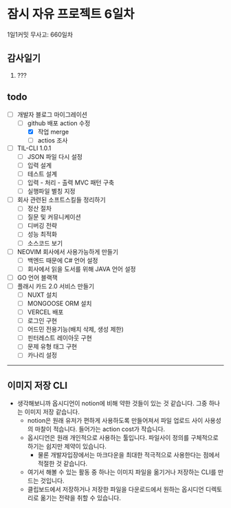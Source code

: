 # 잠시 자유 프로젝트 6일차

1일1커밋 무사고: 660일차

## 감사일기

1. ???

## todo

- [ ] 개발자 블로그 마이그레이션
  - [ ] github 배포 action 수정
    - [x] 작업 merge
    - [ ] actios 조사
- [ ] TIL-CLI 1.0.1
  - [ ] JSON 파일 다시 설정
  - [ ] 입력 설계
  - [ ] 테스트 설계
  - [ ] 입력 - 처리 - 출력 MVC 패턴 구축
  - [ ] 실행파일 별칭 지정
- [ ] 회사 관련된 소프트스킬들 정리하기
  - [ ] 정산 절차
  - [ ] 질문 및 커뮤니케이션
  - [ ] 디버깅 전략
  - [ ] 성능 최적화
  - [ ] 소스코드 보기
- [ ] NEOVIM 회사에서 사용가능하게 만들기
  - [ ] 백엔드 때문에 C# 언어 설정
  - [ ] 회사에서 읽을 도서를 위해 JAVA 언어 설정
- [ ] GO 언어 블랙잭
- [ ] 플래시 카드 2.0 서비스 만들기
  - [ ] NUXT 설치
  - [ ] MONGOOSE ORM 설치
  - [ ] VERCEL 배포
  - [ ] 로그인 구현
  - [ ] 어드민 전용기능(배치 삭제, 생성 제한)
  - [ ] 핀터레스트 레이아웃 구현
  - [ ] 문제 유형 태그 구현
  - [ ] 카나리 설정

---

## 이미지 저장 CLI

- 생각해보니까 옵시디언이 notion에 비해 약한 것들이 있는 것 같습니다. 그중 하나는 이미지 저장 같습니다.
  - notion은 원래 유저가 편하게 사용하도록 만들어져서 파일 업로드 사이 사용성의 마찰이 적습니다. 들어가는 action cost가 작습니다.
  - 옵시디언은 원래 개인적으로 사용하는 툴입니다. 파일사이 정의를 구체적으로 하기는 쉽지만 제약이 있습니다.
    - 물론 개발자입장에서는 마크다운을 최대한 적극적으로 사용한다는 점에서 적절한 것 같습니다.
  - 여기서 해볼 수 있는 활동 중 하나는 이미지 파일을 옮기거나 저장하는 CLI를 만드는 것입니다.
  - 클립보드에서 저장하거나 저장한 파일을 다운로드에서 원하는 옵시디언 디렉토리로 옮기는 전략을 취할 수 있습니다.

